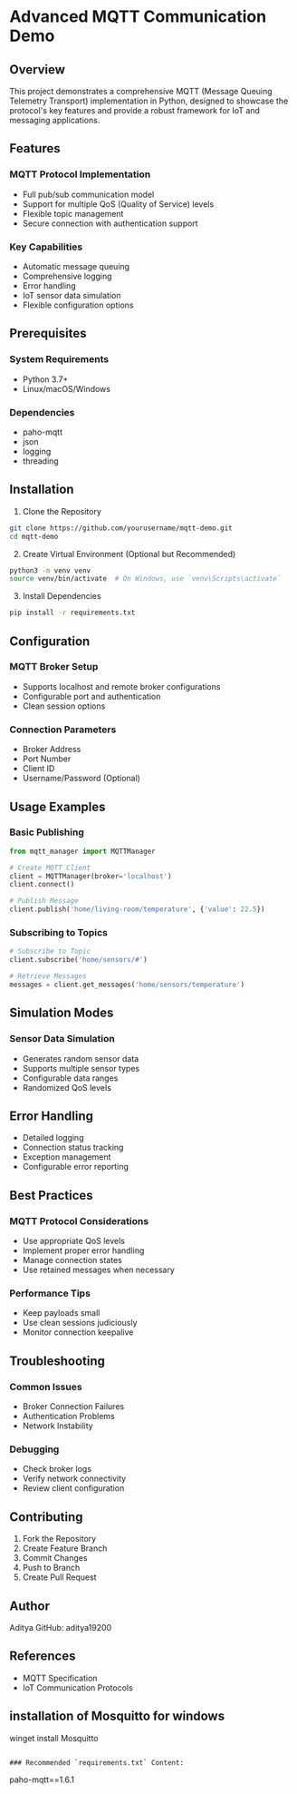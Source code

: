 # Advanced MQTT Communication Demo

## Overview
This project demonstrates a comprehensive MQTT (Message Queuing Telemetry Transport) implementation in Python, designed to showcase the protocol's key features and provide a robust framework for IoT and messaging applications.

## Features

### MQTT Protocol Implementation
- Full pub/sub communication model
- Support for multiple QoS (Quality of Service) levels
- Flexible topic management
- Secure connection with authentication support

### Key Capabilities
- Automatic message queuing
- Comprehensive logging
- Error handling
- IoT sensor data simulation
- Flexible configuration options

## Prerequisites

### System Requirements
- Python 3.7+
- Linux/macOS/Windows

### Dependencies
- paho-mqtt
- json
- logging
- threading

## Installation

1. Clone the Repository
```bash
git clone https://github.com/yourusername/mqtt-demo.git
cd mqtt-demo
```

2. Create Virtual Environment (Optional but Recommended)
```bash
python3 -m venv venv
source venv/bin/activate  # On Windows, use `venv\Scripts\activate`
```

3. Install Dependencies
```bash
pip install -r requirements.txt
```

## Configuration

### MQTT Broker Setup
- Supports localhost and remote broker configurations
- Configurable port and authentication
- Clean session options

### Connection Parameters
- Broker Address
- Port Number
- Client ID
- Username/Password (Optional)

## Usage Examples

### Basic Publishing
```python
from mqtt_manager import MQTTManager

# Create MQTT Client
client = MQTTManager(broker='localhost')
client.connect()

# Publish Message
client.publish('home/living-room/temperature', {'value': 22.5})
```

### Subscribing to Topics
```python
# Subscribe to Topic
client.subscribe('home/sensors/#')

# Retrieve Messages
messages = client.get_messages('home/sensors/temperature')
```

## Simulation Modes

### Sensor Data Simulation
- Generates random sensor data
- Supports multiple sensor types
- Configurable data ranges
- Randomized QoS levels

## Error Handling
- Detailed logging
- Connection status tracking
- Exception management
- Configurable error reporting

## Best Practices

### MQTT Protocol Considerations
- Use appropriate QoS levels
- Implement proper error handling
- Manage connection states
- Use retained messages when necessary

### Performance Tips
- Keep payloads small
- Use clean sessions judiciously
- Monitor connection keepalive

## Troubleshooting

### Common Issues
- Broker Connection Failures
- Authentication Problems
- Network Instability

### Debugging
- Check broker logs
- Verify network connectivity
- Review client configuration

## Contributing
1. Fork the Repository
2. Create Feature Branch
3. Commit Changes
4. Push to Branch
5. Create Pull Request

## Author
Aditya
GitHub: aditya19200

## References
- MQTT Specification
- IoT Communication Protocols
## installation of Mosquitto for windows
winget install Mosquitto 

```

### Recommended `requirements.txt` Content:
```
paho-mqtt==1.6.1
```

